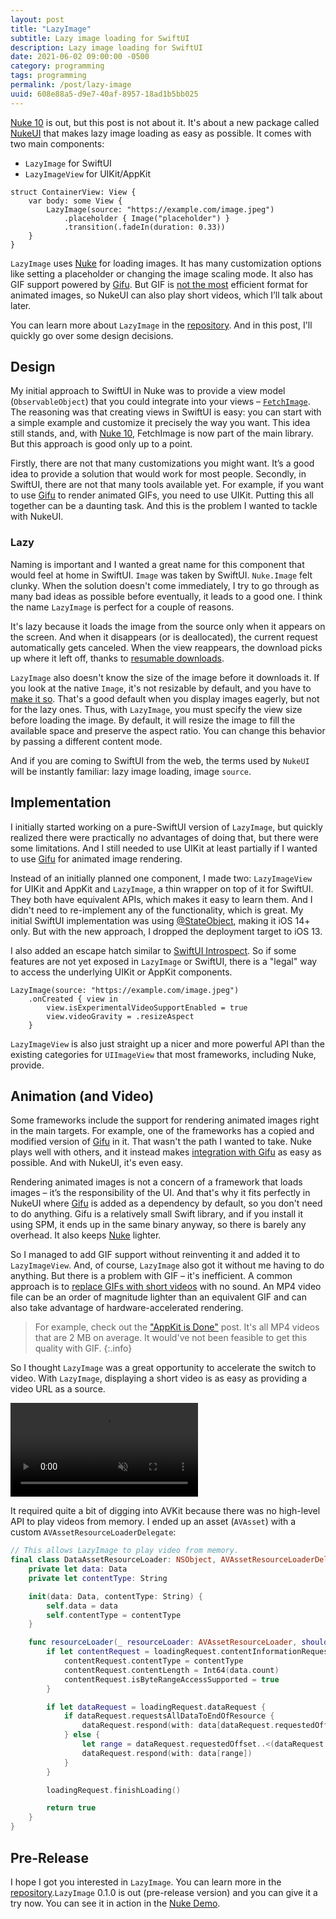 ```yaml
---
layout: post
title: "LazyImage"
subtitle: Lazy image loading for SwiftUI
description: Lazy image loading for SwiftUI
date: 2021-06-02 09:00:00 -0500
category: programming
tags: programming
permalink: /post/lazy-image
uuid: 608e88a5-d9e7-40af-8957-18ad1b5bb025
---
```


[Nuke 10](https://github.com/kean/Nuke/releases/tag/10.0.0) is out, but this post is not about it. It's about a new package called [NukeUI](https://github.com/kean/NukeUI) that makes lazy image loading as easy as possible. It comes with two main components:

- `LazyImage` for SwiftUI
- `LazyImageView` for UIKit/AppKit

<div class="language-swift highlighter-rouge"><div class="highlight"><pre class="highlight"><code><span class="kd">struct</span> <span class="kt">ContainerView</span><span class="p">:</span> <span class="kt">View</span> <span class="p">{</span>
    <span class="k">var</span> <span class="nv">body</span><span class="p">:</span> <span class="k">some</span> <span class="kt">View</span> <span class="p">{</span>
        <span class="kt">LazyImage</span><span class="p">(</span><span class="nv">source</span><span class="p">:</span> <span class="s">"https://example.com/image.jpeg"</span><span class="p">)</span>
            <span class="o">.</span><span class="kt">placeholder</span> <span class="p">{</span> <span class="kt">Image</span><span class="p">(</span><span class="s">"placeholder"</span><span class="p">)</span> <span class="p">}</span>
            <span class="o">.</span><span class="kt">transition</span><span class="p">(</span><span class="o">.</span><span class="kt">fadeIn</span><span class="p">(</span><span class="nv">duration</span><span class="p">:</span> <span class="mf">0.33</span><span class="p">))</span>
    <span class="p">}</span>
<span class="p">}</span>
</code></pre></div></div>

`LazyImage` uses [Nuke](https://github.com/kean/Nuke) for loading images. It has many customization options like setting a placeholder or changing the image scaling mode. It also has GIF support powered by [Gifu](https://github.com/kaishin/Gifu). But GIF is [not the most](https://web.dev/replace-gifs-with-videos/) efficient format for animated images, so NukeUI can also play short videos, which I’ll talk about later.

You can learn more about `LazyImage` in the [repository](https://github.com/kean/NukeUI). And in this post, I'll quickly go over some design decisions.

## Design

My initial approach to SwiftUI in Nuke was to provide a view model (`ObservableObject`) that you could integrate into your views – [`FetchImage`](/post/introducing-fetch-image). The reasoning was that creating views in SwiftUI is easy: you can start with a simple example and customize it precisely the way you want. This idea still stands, and, with [Nuke 10](https://github.com/kean/Nuke/releases/tag/10.0.0), FetchImage is now part of the main library. But this approach is good only up to a point.

Firstly, there are not that many customizations you might want. It’s a good idea to provide a solution that would work for most people. Secondly, in SwiftUI, there are not that many tools available yet. For example, if you want to use [Gifu](https://github.com/kaishin/Gifu) to render animated GIFs, you need to use UIKit. Putting this all together can be a daunting task. And this is the problem I wanted to tackle with NukeUI.

### Lazy

Naming is important and I wanted a great name for this component that would feel at home in SwiftUI. `Image` was taken by SwiftUI. `Nuke.Image` felt clunky. When the solution doesn't come immediately, I try to go through as many bad ideas as possible before eventually, it leads to a good one. I think the name `LazyImage` is perfect for a couple of reasons.

It's lazy because it loads the image from the source only when it appears on the screen. And when it disappears (or is deallocated), the current request automatically gets canceled. When the view reappears, the download picks up where it left off, thanks to [resumable downloads](https://kean.blog/post/resumable-downloads). 

`LazyImage` also doesn't know the size of the image before it downloads it. If you look at the native `Image`, it's not resizable by default, and you have to [make it so](https://developer.apple.com/documentation/swiftui/image/resizable(capinsets:resizingmode:)). That's a good default when you display images eagerly, but not for the lazy ones. Thus, with `LazyImage`, you must specify the view size before loading the image. By default, it will resize the image to fill the available space and preserve the aspect ratio. You can change this behavior by passing a different content mode.

And if you are coming to SwiftUI from the web, the terms used by `NukeUI` will be instantly familiar: lazy image loading, image `source`.

## Implementation

I initially started working on a pure-SwiftUI version of `LazyImage`, but quickly realized there were practically no advantages of doing that, but there were some limitations. And I still needed to use UIKit at least partially if I wanted to use [Gifu](https://github.com/kaishin/Gifu) for animated image rendering.

Instead of an initially planned one component, I made two: `LazyImageView` for UIKit and AppKit and `LazyImage`, a thin wrapper on top of it for SwiftUI. They both have equivalent APIs, which makes it easy to learn them. And I didn't need to re-implement any of the functionality, which is great. My initial SwiftUI implementation was using [@StateObject](https://developer.apple.com/documentation/swiftui/stateobject), making it iOS 14+ only. But with the new approach, I dropped the deployment target to iOS 13.

I also added an escape hatch similar to [SwiftUI Introspect](https://github.com/siteline/SwiftUI-Introspect). So if some features are not yet exposed in `LazyImage` or SwiftUI, there is a "legal" way to access the underlying UIKit or AppKit components.

<div class="language-swift highlighter-rouge"><div class="highlight"><pre class="highlight"><code><span class="kt">LazyImage</span><span class="p">(</span><span class="nv">source</span><span class="p">:</span> <span class="s">"https://example.com/image.jpeg"</span><span class="p">)</span>
    <span class="o">.</span><span class="kt">onCreated</span> <span class="p">{</span> <span class="n">view</span> <span class="k">in</span> 
        <span class="n">view</span><span class="o">.</span><span class="kt">isExperimentalVideoSupportEnabled</span> <span class="o">=</span> <span class="kc">true</span>
        <span class="n">view</span><span class="o">.</span><span class="kt">videoGravity</span> <span class="o">=</span> <span class="o">.</span><span class="kt">resizeAspect</span>
    <span class="p">}</span>
</code></pre></div></div>

`LazyImageView` is also just straight up a nicer and more powerful API than the existing categories for `UIImageView` that most frameworks, including Nuke, provide.

## Animation (and Video)

Some frameworks include the support for rendering animated images right in the main targets. For example, one of the frameworks has a copied and modified version of [Gifu](https://github.com/kaishin/Gifu) in it. That wasn't the path I wanted to take. Nuke plays well with others, and it instead makes [integration with Gifu](https://kean.blog/nuke/guides/image-formats#gif) as easy as possible. And with NukeUI, it's even easy.

Rendering animated images is not a concern of a framework that loads images – it’s the responsibility of the UI.  And that's why it fits perfectly in NukeUI where [Gifu](https://github.com/kaishin/Gifu) is added as a dependency by default, so you don't need to do anything. Gifu is a relatively small Swift library, and if you install it using SPM, it ends up in the same binary anyway, so there is barely any overhead. It also keeps [Nuke](https://github.com/kean/Nuke) lighter.

So I managed to add GIF support without reinventing it and added it to `LazyImageView`. And, of course, `LazyImage` also got it without me having to do anything. But there is a problem with GIF – it's inefficient. A common approach is to [replace GIFs with short videos](https://web.dev/replace-gifs-with-videos/) with no sound. An MP4 video file can be an order of magnitude lighter than an equivalent GIF and can also take advantage of hardware-accelerated rendering. 

> For example, check out the ["AppKit is Done"](/post/appkit-is-done) post. It's all MP4 videos that are 2 MB on average. It would've not been feasible to get this quality with GIF.
{:.info}

So I thought `LazyImage` was a great opportunity to accelerate the switch to video. With `LazyImage`, displaying a short video is as easy as providing a video URL as a source.


<div class="BlogVideo NewScreenshot">
<video autoplay loop muted playsinline preload="auto">
  <source src="{{ site.url }}/videos/lazy-image.mp4" type="video/mp4">
</video>
</div>

It required quite a bit of digging into AVKit because there was no high-level API to play videos from memory. I ended up an asset (`AVAsset`) with a custom `AVAssetResourceLoaderDelegate`:

```swift
// This allows LazyImage to play video from memory.
final class DataAssetResourceLoader: NSObject, AVAssetResourceLoaderDelegate {
    private let data: Data
    private let contentType: String

    init(data: Data, contentType: String) {
        self.data = data
        self.contentType = contentType
    }

    func resourceLoader(_ resourceLoader: AVAssetResourceLoader, shouldWaitForLoadingOfRequestedResource loadingRequest: AVAssetResourceLoadingRequest) -> Bool {
        if let contentRequest = loadingRequest.contentInformationRequest {
            contentRequest.contentType = contentType
            contentRequest.contentLength = Int64(data.count)
            contentRequest.isByteRangeAccessSupported = true
        }

        if let dataRequest = loadingRequest.dataRequest {
            if dataRequest.requestsAllDataToEndOfResource {
                dataRequest.respond(with: data[dataRequest.requestedOffset...])
            } else {
                let range = dataRequest.requestedOffset..<(dataRequest.requestedOffset + Int64(dataRequest.requestedLength))
                dataRequest.respond(with: data[range])
            }
        }

        loadingRequest.finishLoading()

        return true
    }
}
```

## Pre-Release

I hope I got you interested in `LazyImage`. You can learn more in the [repository](https://github.com/kean/NukeUI).`LazyImage` 0.1.0 is out (pre-release version) and you can give it a try now. You can see it in action in the [Nuke Demo](https://github.com/kean/NukeDemo).

